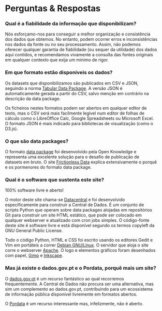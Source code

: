 # Perguntas & Respostas

### Qual é a fiabilidade da informação que disponibilizam?

Nós esforçamo-nos para conseguir a melhor organização e consistência dos dados que obtemos. No entanto, podem ocorrer erros e inconsistências nos dados da fonte ou no seu processamento. Assim, não podemos oferecer qualquer garantia de fiabilidade (ou sequer da utilidade) dos dados aqui contidos, e recomendamos vivamente a consulta das fontes originais em qualquer contexto que exija um mínimo de rigor.

### Em que formato estão disponíveis os dados?

Os datasets que disponibilizamos são publicados em CSV e JSON, seguindo a norma [Tabular Data Package](http://frictionlessdata.io/guides/tabular-data-package/). A versão JSON é automaticamente gerada a partir do CSV, salvo menção em contrário na descrição da data package.

Os ficheiros nestes formatos podem ser abertos em qualquer editor de texto, mas o CSV será mais facilmente legível num editor de folhas de cálculo como o LibreOffice Calc, Google Spreadsheets ou Microsoft Excel. O formato JSON é mais indicado para bibliotecas de visualização (como o D3.js).

### O que são data packages?

O formato [data package](http://frictionlessdata.io/data-packages) foi desenvolvido pela Open Knowledge e representa  uma excelente solução para o desafio de publicação de datasets em bruto. O site [Frictionless Data](http://frictionlessdata.io/) explica extensivamente o porquê e os pormenores do formato data package.

### Qual é o software que sustenta este site?

100% software livre e aberto!

O  motor deste site chama-se [Datacentral](https://github.com/centraldedados/datacentral) e foi desenvolvido  especificamente para construir a Central de Dados. É um conjunto de scripts Python que operam sobre data packages alojadas em repositórios  Git para construir um site HTML estático, que pode ser colocado em qualquer webserver e atualizado com cron jobs simples. O código-fonte deste site é software livre e está disponível segundo os termos copyleft da GNU General Public License.

Todo o código Python, HTML e CSS foi escrito usando os editores Gedit e Vim em portáteis a correr [Debian GNU/Linux](http://debian.org). O servidor que aloja o site corre o webserver [Apache](http://apache.org). O logo e elementos gráficos foram desenhados com papel, [Gimp](http://gimp.org) e [Inkscape](http://inkscape.org).

### Mas já existe o dados.gov.pt e o Pordata, porquê mais um site?

O [dados.gov.pt](http://dados.gov.pt) é um recurso fantástico ao qual recorremos frequentemente. A Central de Dados não procura ser uma alternativa, mas sim um complemento ao dados.gov.pt, contribuindo para um ecossistema de informação pública disponível livremente em formatos abertos.

O [Pordata](http://pordata.pt) é um recurso interessante mas, infelizmente, não é aberto.

